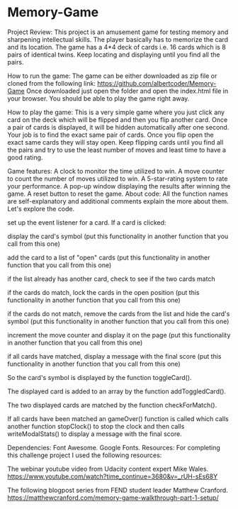 # Memory-Game

Project Review:
This project is an amusement game for testing memory and sharpening intellectual skills. The player basically has to memorize the card and its location. The game has a 4*4 deck of cards i.e. 16 cards which is 8 pairs of identical twins. Keep locating and displaying until you find all the pairs.

How to run the game:
The game can be either downloaded as zip file or cloned from the following link: https://github.com/albertcoder/Memory-Game Once downloaded just open the folder and open the index.html file in your browser. You should be able to play the game right away.

How to play the game:
This is a very simple game where you just click any card on the deck which will be flipped and then you flip another card. Once a pair of cards is displayed, it will be hidden automatically after one second. Your job is to find the exact same pair of cards. Once you flip open the exact same cards they will stay open. Keep flipping cards until you find all the pairs and try to use the least number of moves and least time to have a good rating.

Game features:
A clock to monitor the time utilized to win.
A move counter to count the number of moves utilized to win.
A 5-star-rating system to rate your performance.
A pop-up window displaying the results after winning the game.
A reset button to reset the game.
About code:
All the function names are self-explanatory and additional comments explain the more about them. Let's explore the code.

set up the event listener for a card. If a card is clicked:

display the card's symbol (put this functionality in another function that you call from this one)

add the card to a list of "open" cards (put this functionality in another function that you call from this one)

if the list already has another card, check to see if the two cards match

if the cards do match, lock the cards in the open position (put this functionality in another function that you call from this one)

if the cards do not match, remove the cards from the list and hide the card's symbol (put this functionality in another function that you call from this one)

increment the move counter and display it on the page (put this functionality in another function that you call from this one)

if all cards have matched, display a message with the final score (put this functionality in another function that you call from this one)

So the card's symbol is displayed by the function toggleCard().

The displayed card is added to an array by the function addToggledCard().

The two displayed cards are matched by the function checkForMatch().

If all cards have been matched an gameOver() function is called which calls another function stopClock() to stop the clock and then calls writeModalStats() to display a message with the final score.

Dependencies:
Font Awesome.
Google Fonts.
Resources:
For completing this challenge project I used the following resources:

The webinar youtube video from Udacity content expert Mike Wales.
https://www.youtube.com/watch?time_continue=3680&v=_rUH-sEs68Y

The following blogpost series from FEND student leader Matthew Cranford.
https://matthewcranford.com/memory-game-walkthrough-part-1-setup/
